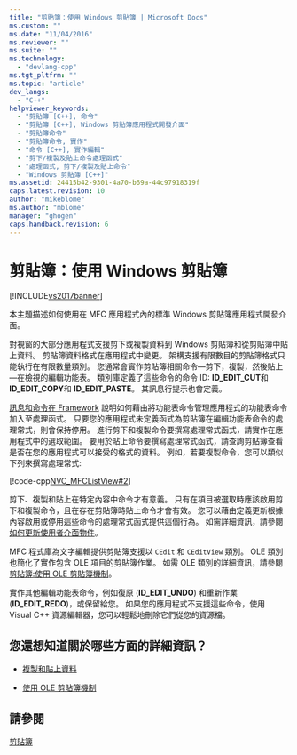 ```yaml
---
title: "剪貼簿：使用 Windows 剪貼簿 | Microsoft Docs"
ms.custom: ""
ms.date: "11/04/2016"
ms.reviewer: ""
ms.suite: ""
ms.technology: 
  - "devlang-cpp"
ms.tgt_pltfrm: ""
ms.topic: "article"
dev_langs: 
  - "C++"
helpviewer_keywords: 
  - "剪貼簿 [C++], 命令"
  - "剪貼簿 [C++], Windows 剪貼簿應用程式開發介面"
  - "剪貼簿命令"
  - "剪貼簿命令, 實作"
  - "命令 [C++], 實作編輯"
  - "剪下/複製及貼上命令處理函式"
  - "處理函式, 剪下/複製及貼上命令"
  - "Windows 剪貼簿 [C++]"
ms.assetid: 24415b42-9301-4a70-b69a-44c97918319f
caps.latest.revision: 10
author: "mikeblome"
ms.author: "mblome"
manager: "ghogen"
caps.handback.revision: 6
---
```

# 剪貼簿：使用 Windows 剪貼簿
[!INCLUDE[vs2017banner](../assembler/inline/includes/vs2017banner.md)]

本主題描述如何使用在 MFC 應用程式內的標準 Windows 剪貼簿應用程式開發介面。  
  
 對視窗的大部分應用程式支援剪下或複製資料到 Windows 剪貼簿和從剪貼簿中貼上資料。  剪貼簿資料格式在應用程式中變更。  架構支援有限數目的剪貼簿格式只能執行在有限數量類別。  您通常會實作剪貼簿相關命令—剪下，複製，然後貼上—在檢視的編輯功能表。  類別庫定義了這些命令的命令 ID: **ID\_EDIT\_CUT**和 **ID\_EDIT\_COPY**和 **ID\_EDIT\_PASTE**。  其訊息行提示也會定義。  
  
 [訊息和命令在 Framework](../mfc/messages-and-commands-in-the-framework.md) 說明如何藉由將功能表命令管理應用程式的功能表命令加入至處理函式。  只要您的應用程式未定義函式為剪貼簿在編輯功能表命令的處理常式，則會保持停用。  進行剪下和複製命令要撰寫處理常式函式，請實作在應用程式中的選取範圍。  要用於貼上命令要撰寫處理常式函式，請查詢剪貼簿查看是否在您的應用程式可以接受的格式的資料。  例如，若要複製命令，您可以類似下列來撰寫處理常式:  
  
 [!code-cpp[NVC_MFCListView#2](../mfc/codesnippet/CPP/clipboard-using-the-windows-clipboard_1.cpp)]  
  
 剪下、複製和貼上在特定內容中命令才有意義。  只有在項目被選取時應該啟用剪下和複製命令，且在存在剪貼簿時貼上命令才會有效。  您可以藉由定義更新根據內容啟用或停用這些命令的處理常式函式提供這個行為。  如需詳細資訊，請參閱 [如何更新使用者介面物件](../mfc/how-to-update-user-interface-objects.md)。  
  
 MFC 程式庫為文字編輯提供剪貼簿支援以 `CEdit` 和 `CEditView` 類別。  OLE 類別也簡化了實作包含 OLE 項目的剪貼簿作業。  如需 OLE 類別的詳細資訊，請參閱 [剪貼簿:使用 OLE 剪貼簿機制](../mfc/clipboard-using-the-ole-clipboard-mechanism.md)。  
  
 實作其他編輯功能表命令，例如復原 \(**ID\_EDIT\_UNDO**\) 和重新作業 \(**ID\_EDIT\_REDO**\)，或保留給您。  如果您的應用程式不支援這些命令，使用 Visual C\+\+ 資源編輯器，您可以輕鬆地刪除它們從您的資源檔。  
  
## 您還想知道關於哪些方面的詳細資訊？  
  
-   [複製和貼上資料](../mfc/clipboard-copying-and-pasting-data.md)  
  
-   [使用 OLE 剪貼簿機制](../mfc/clipboard-using-the-ole-clipboard-mechanism.md)  
  
## 請參閱  
 [剪貼簿](../mfc/clipboard.md)